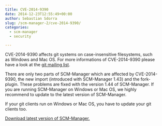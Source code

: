 ```yaml
---
title: CVE-2014-9390
date: 2014-12-23T12:55:49+00:00
author: Sebastian Sdorra
slug: /scm-manager-2/cve-2014-9390/
categories:
  - scm-manager
  - security

---
```

CVE-2014-9390 affects git systems on case-insensitive filesystems, such as Windows and Mac OS. For more informations of CVE-2014-9390 please have a look at the <a title="CVE-2014-9390" href="http://article.gmane.org/gmane.linux.kernel/1853266" target="_blank">git mailing list</a>.

There are only two parts of SCM-Manager which are affected by CVE-2014-9390, the new import (introduced with SCM-Manager 1.43) and the fork-plugin. These problems are fixed with the version 1.44 of SCM-Manager. If you are running SCM-Manager on Windows or Mac OS, we highly recommend to update to the latest version of SCM-Manager.

If your git clients run on Windows or Mac OS, you have to update your git clients too.

[Download latest version of SCM-Manager.](https://www.scm-manager.org/download/ "Download")

